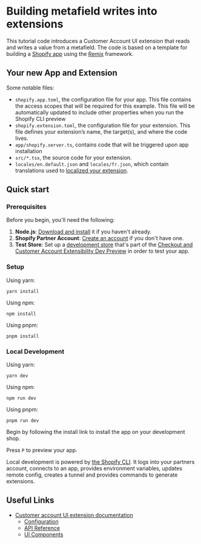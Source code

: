 # Building metafield writes into extensions

This tutorial code introduces a Customer Account UI extension that reads and writes a value from a metafield. The code is based on a template for building a [Shopify app](https://shopify.dev/docs/apps/getting-started) using the [Remix](https://remix.run) framework.

## Your new App and Extension

Some notable files:

- `shopify.app.toml`, the configuration file for your app. This file contains the access scopes that will be required for this example. This file will be automatically updated to include other properties when you run the Shopify CLI preview
- `shopify.extension.toml`, the configuration file for your extension. This file defines your extension’s name, the target(s), and where the code lives.
- `app/shopify.server.ts`, contains code that will be triggered upon app installation
- `src/*.tsx`, the source code for your extension.
- `locales/en.default.json` and `locales/fr.json`, which contain translations used to [localized your extension](https://shopify.dev/docs/apps/checkout/best-practices/localizing-ui-extensions).

## Quick start

### Prerequisites

Before you begin, you'll need the following:

1. **Node.js**: [Download and install](https://nodejs.org/en/download/) it if you haven't already.
2. **Shopify Partner Account**: [Create an account](https://partners.shopify.com/signup) if you don't have one.
3. **Test Store**: Set up a [development store](https://help.shopify.com/en/partners/dashboard/development-stores#create-a-development-store) that's part of the [Checkout and Customer Account Extensibility Dev Preview](https://shopify.dev/docs/api/release-notes/developer-previews#checkout-and-customer-accounts-extensibility-developer-preview) in order to test your app.

### Setup

Using yarn:

```shell
yarn install
```

Using npm:

```shell
npm install
```

Using pnpm:

```shell
pnpm install
```

### Local Development

Using yarn:

```shell
yarn dev
```

Using npm:

```shell
npm run dev
```

Using pnpm:

```shell
pnpm run dev
```

Begin by following the install link to install the app on your development shop.

Press `P` to preview your app.

Local development is powered by [the Shopify CLI](https://shopify.dev/docs/apps/tools/cli). It logs into your partners account, connects to an app, provides environment variables, updates remote config, creates a tunnel and provides commands to generate extensions.


## Useful Links

- [Customer account UI extension documentation](https://shopify.dev/docs/api/customer-account-ui-extensions)
  - [Configuration](https://shopify.dev/docs/api/customer-account-ui-extensions/unstable/configuration)
  - [API Reference](https://shopify.dev/docs/api/customer-account-ui-extensions/unstable/apis)
  - [UI Components](https://shopify.dev/docs/api/customer-account-ui-extensions/unstable/components)
